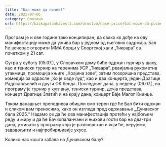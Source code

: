 ```yaml
---
title: "Бал може да почне!"
date: 2025-07-06
category: Општина
url: https://backapalankavesti.com/drustvo/nase-price/bal-moze-da-pocne/
---
```


Програм је и ове године тако конципиран, да свако ко дође на ову манифестацију може да ужива бар у једном од његових садржаја. Бал ће вечерас отворити ММА борци у Спортској хали „Тиквара“ са почетком у 21 сат.

Сутра у суботу (05.07.), у Словачком дому биће одржан турнир у шаху, као и тениски турнир на теренима УСР „Тиквара“, ревијална рукометна утакмица, промоција књиге „Крајина зове“, затим позоришна представа, комедија за одрасле „Ко је овде луд“, као и два концерта, један Драгице Радосављевић и други ОК бенда. Последњег дана, у недељу (06.07.), на програму је турнир у куглању, тениски турнир, дечја представа, концерт Драгице Златић и на крају дана, концерт Баје Малог Книнџе.

Током данашњег преподнева обишли смо терен где ће Бал бити одржан и сликом вам преносимо, како он изгледа пред одржавање „Дунавског бала 2025.“ Надамо се да ће ова манифестација протећи у најбољем реду и миру и да ће Бачкопаланчани и њихови гости бар на два-три дана, уживати у програму који је разноврстан и који ће, верујемо, задовољити и најпробирљивије укусе.

Колико нас кошта забава на Дунавском балу?
